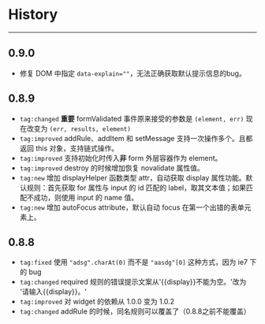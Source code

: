 # History

---

## 0.9.0

*   修复 DOM 中指定 `data-explain=""`，无法正确获取默认提示信息的bug。

## 0.8.9

*   `tag:changed` **重要** formValidated 事件原来接受的参数是 `(element, err)` 现在改变为 `(err, results, element)`
*   `tag:improved` addRule、addItem 和 setMessage 支持一次操作多个。且都返回 this 对象，支持链式操作。
*   `tag:improved` 支持初始化时传入**非** form 外层容器作为 element。
*   `tag:improved` destroy 的时候增加恢复 novalidate 属性值。
*   `tag:new` 增加 displayHelper 函数类型 attr，自动获取 display 属性功能。默认规则：首先获取 for 属性与 input 的 id 匹配的 label，取其文本值；如果匹配不成功，则使用 input 的 name 值。
*   `tag:new` 增加 autoFocus attribute，默认自动 focus 在第一个出错的表单元素上。

## 0.8.8

*   `tag:fixed` 使用 `"adsg".charAt(0)` 而不是 `"aasdg"[0]` 这种方式，因为 ie7 下的 bug
*   `tag:changed` required 规则的错误提示文案从'{{display}}不能为空。'改为 '请输入{{display}}。'
*   `tag:improved` 对 widget 的依赖从 1.0.0 变为 1.0.2
*   `tag:changed` addRule 的时候，同名规则可以覆盖了（0.8.8之前不能覆盖）
